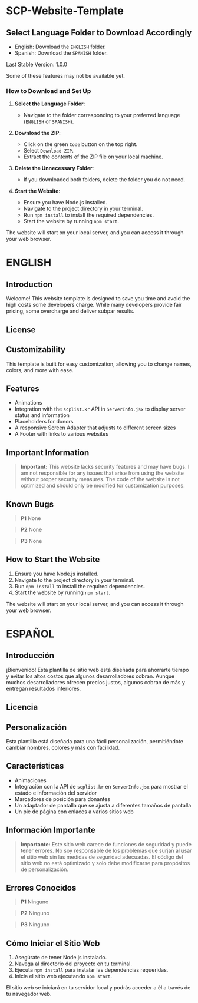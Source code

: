 # SCP-Website-Template

## Select Language Folder to Download Accordingly
- English: Download the `ENGLISH` folder.
- Spanish: Download the `SPANISH` folder.

Last Stable Version: 1.0.0

Some of these features may not be available yet.

### How to Download and Set Up

1. **Select the Language Folder**:
   - Navigate to the folder corresponding to your preferred language (`ENGLISH` or `SPANISH`).

2. **Download the ZIP**:
   - Click on the green `Code` button on the top right.
   - Select `Download ZIP`.
   - Extract the contents of the ZIP file on your local machine.

3. **Delete the Unnecessary Folder**:
   - If you downloaded both folders, delete the folder you do not need.

4. **Start the Website**:
   - Ensure you have Node.js installed.
   - Navigate to the project directory in your terminal.
   - Run `npm install` to install the required dependencies.
   - Start the website by running `npm start`.

The website will start on your local server, and you can access it through your web browser.

# ENGLISH

## Introduction

Welcome! This website template is designed to save you time and avoid the high costs some developers charge. While many developers provide fair pricing, some overcharge and deliver subpar results.

## License

## Customizability

This template is built for easy customization, allowing you to change names, colors, and more with ease.

## Features

- Animations
- Integration with the `scplist.kr` API in `ServerInfo.jsx` to display server status and information
- Placeholders for donors
- A responsive Screen Adapter that adjusts to different screen sizes
- A Footer with links to various websites

## Important Information

> **Important:** This website lacks security features and may have bugs. I am not responsible for any issues that arise from using the website without proper security measures.
> The code of the website is not optimized and should only be modified for customization purposes.

## Known Bugs

> **P1**
> None

> **P2**
> None

> **P3**
> None

## How to Start the Website

1. Ensure you have Node.js installed.
2. Navigate to the project directory in your terminal.
3. Run `npm install` to install the required dependencies.
4. Start the website by running `npm start`.

The website will start on your local server, and you can access it through your web browser.

# ESPAÑOL

## Introducción

¡Bienvenido! Esta plantilla de sitio web está diseñada para ahorrarte tiempo y evitar los altos costos que algunos desarrolladores cobran. Aunque muchos desarrolladores ofrecen precios justos, algunos cobran de más y entregan resultados inferiores.

## Licencia

## Personalización

Esta plantilla está diseñada para una fácil personalización, permitiéndote cambiar nombres, colores y más con facilidad.

## Características

- Animaciones
- Integración con la API de `scplist.kr` en `ServerInfo.jsx` para mostrar el estado e información del servidor
- Marcadores de posición para donantes
- Un adaptador de pantalla que se ajusta a diferentes tamaños de pantalla
- Un pie de página con enlaces a varios sitios web

## Información Importante

> **Importante:** Este sitio web carece de funciones de seguridad y puede tener errores. No soy responsable de los problemas que surjan al usar el sitio web sin las medidas de seguridad adecuadas.
> El código del sitio web no está optimizado y solo debe modificarse para propósitos de personalización.

## Errores Conocidos

> **P1**
> Ninguno

> **P2**
> Ninguno

> **P3**
> Ninguno

## Cómo Iniciar el Sitio Web

1. Asegúrate de tener Node.js instalado.
2. Navega al directorio del proyecto en tu terminal.
3. Ejecuta `npm install` para instalar las dependencias requeridas.
4. Inicia el sitio web ejecutando `npm start`.

El sitio web se iniciará en tu servidor local y podrás acceder a él a través de tu navegador web.
